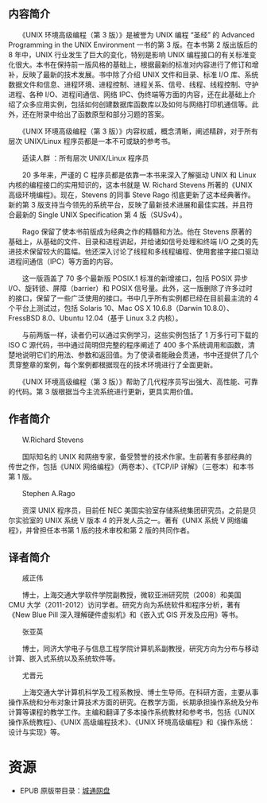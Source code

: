 ![]()

## 内容简介

　　《UNIX 环境高级编程（第 3 版）》是被誉为 UNIX 编程 “圣经” 的 Advanced Programming in the UNIX Environment 一书的第 3 版。在本书第 2 版出版后的 8 年中，UNIX 行业发生了巨大的变化，特别是影响 UNIX 编程接口的有关标准变化很大。本书在保持前一版风格的基础上，根据最新的标准对内容进行了修订和增补，反映了最新的技术发展。书中除了介绍 UNIX 文件和目录、标准 I/O 库、系统数据文件和信息、进程环境、进程控制、进程关系、信号、线程、线程控制、守护进程、各种 I/O、进程间通信、网络 IPC、伪终端等方面的内容，还在此基础上介绍了众多应用实例，包括如何创建数据库函数库以及如何与网络打印机通信等。此外，还在附录中给出了函数原型和部分习题的答案。

　　《UNIX 环境高级编程（第 3 版）》内容权威，概念清晰，阐述精辟，对于所有层次 UNIX/Linux 程序员都是一本不可或缺的参考书。

　　适读人群 ：所有层次 UNIX/Linux 程序员

　　20 多年来，严谨的 C 程序员都是依靠一本书来深入了解驱动 UNIX 和 Linux 内核的编程接口的实用知识的，这本书就是 W. Richard Stevens 所著的《UNIX 高级环境编程》。现在，Stevens 的同事 Steve Rago 彻底更新了这本经典著作。新的第 3 版支持当今领先的系统平台，反映了最新技术进展和最佳实践，并且符合最新的 Single UNIX Specification 第 4 版（SUSv4）。

　　Rago 保留了使本书前版成为经典之作的精髓和方法。他在 Stevens 原著的基础上，从基础的文件、目录和进程讲起，并给诸如信号处理和终端 I/O 之类的先进技术保留较大的篇幅。他还深入讨论了线程和多线程编程、使用套接字接口驱动进程间通信（IPC）等方面的内容。

　　这一版涵盖了 70 多个最新版 POSIX.1 标准的新增接口，包括 POSIX 异步 I/O、旋转锁、屏障（barrier）和 POSIX 信号量。此外，这一版删除了许多过时的接口，保留了一些广泛使用的接口。书中几乎所有实例都已经在目前最主流的 4 个平台上测试过，包括 Solaris 10、Mac OS X 10.6.8（Darwin 10.8.0）、FressBSD 8.0、Ubuntu 12.04（基于 Linux 3.2 内核）。

　　与前两版一样，读者仍可以通过实例学习，这些实例包括了 1 万多行可下载的 ISO C 源代码，书中通过简明但完整的程序阐述了 400 多个系统调用和函数，清楚地说明它们的用法、参数和返回值。为了使读者能融会贯通，书中还提供了几个贯穿整章的案例，每个案例都根据现在的技术环境进行了全面更新。

　　《UNIX 环境高级编程（第 3 版）》帮助了几代程序员写出强大、高性能、可靠的代码。第 3 版根据当今主流系统进行更新，更具实用价值。

## 作者简介

　　W.Richard Stevens

　　国际知名的 UNIX 和网络专家，备受赞誉的技术作家。生前著有多部经典的传世之作，包括《UNIX 网络编程》（两卷本）、《TCP/IP 详解》（三卷本）和本书第 1 版。

　　Stephen A.Rago

　　资深 UNIX 程序员，目前任 NEC 美国实验室存储系统集团研究员。之前是贝尔实验室的 UNIX 系统 V 版本 4 的开发人员之一。著有《UNIX 系统 V 网络编程》，并曾担任本书第 1 版的技术审校和第 2 版的共同作者。

## 译者简介

　　戚正伟

　　博士，上海交通大学软件学院副教授，微软亚洲研究院（2008）和美国 CMU 大学（2011-2012）访问学者。研究方向为系统软件和程序分析，著有《New Blue Pill 深入理解硬件虚拟机》和《嵌入式 GIS 开发及应用》等书。

　　张亚英

　　博士，同济大学电子与信息工程学院计算机系副教授，研究方向为分布与移动计算、嵌入式系统以及系统软件等。

　　尤晋元

　　上海交通大学计算机科学及工程系教授、博士生导师。在科研方面，主要从事操作系统和分布对象计算技术方面的研究。在教学方面，长期承担操作系统及分布计算等课程的教学工作。主编和翻译了多本操作系统教材和参考书，包括《UNIX 操作系统教程》、《UNIX 高级编程技术》、《UNIX 环境高级编程》和《操作系统：设计与实现》等。

# 资源

* EPUB 原版带目录：[城通网盘](https://u11215426.pipipan.com/fs/11215426-336672564)
